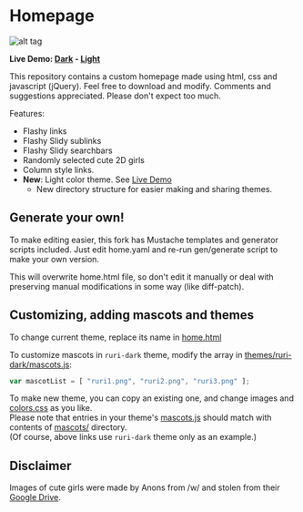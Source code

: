 Homepage
====

![alt tag](screenshots/preview.png "Homepage preview")

**Live Demo: [Dark](http://gokoururi.github.io/homepage/) - [Light](http://gokoururi.github.io/homepage/index-light.html)**

This repository contains a custom homepage made using html, css and javascript (jQuery). Feel free to download and modify. Comments and suggestions appreciated. Please don't expect too much.

Features:
* Flashy links
* Flashy Slidy sublinks
* Flashy Slidy searchbars
* Randomly selected cute 2D girls
* Column style links.
* **New**: Light color theme. See [Live Demo](http://gokoururi.github.io/homepage/index-light.html)
  * New directory structure for easier making and sharing themes.

Generate your own!
----
To make editing easier, this fork has Mustache templates and generator scripts included.
Just edit home.yaml and re-run gen/generate script to make your own version.

This will overwrite home.html file, so don't edit it manually or deal with preserving manual modifications in some way (like diff-patch).

Customizing, adding mascots and themes
----
To change current theme, replace its name in [home.html](home.html#L15-17)

To customize mascots in `ruri-dark` theme, modify the array in [themes/ruri-dark/mascots.js](themes/ruri-dark/mascots.js):
```javascript
var mascotList = [ "ruri1.png", "ruri2.png", "ruri3.png" ];
```

To make new theme, you can copy an existing one, and change images and [colors.css](themes/ruri-dark/colors.css) as you like.  
Please note that entries in your theme's [mascots.js](themes/ruri-dark/mascots.js) should match with contents of [mascots/](themes/ruri-dark/mascots/) directory.  
(Of course, above links use `ruri-dark` theme only as an example.)

Disclaimer
----
Images of cute girls were made by Anons from /w/ and stolen from their [Google Drive](https://drive.google.com/folderview?id=0B_VmbVyD4eT3N1VUbGN4Wjd5OVE).
